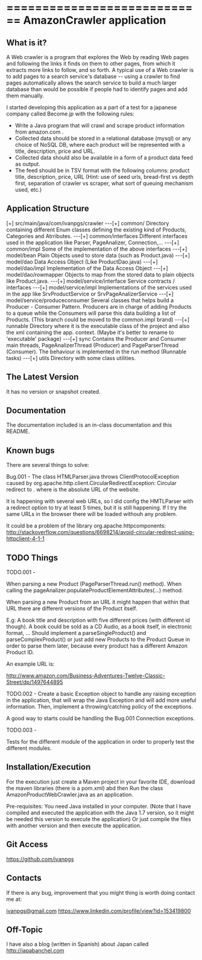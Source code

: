 ============================
AmazonCrawler application
============================

What is it?
-----------

A Web crawler is a program that explores the Web by reading Web pages and 
following the links it finds on them to other pages, from which it extracts more 
links to follow, and so forth. A typical use of a Web crawler is to add pages to
a search service's database -- using a crawler to find pages automatically 
allows the search service to build a much larger database than would be possible
if people had to identify pages and add them manually.

I started developing this application as a part of a test for a japanese company
called Become.jp with the following rules:

- Write a Java program that will crawl and scrape product information from 
amazon.com . 
- Collected data should be stored in a relational database (mysql) or any choice 
of NoSQL DB, where each product 
will be represented with a title, description, price and URL.
- Collected data should also be available in a form of a product data feed as 
output. 
- The feed should be in TSV format with the following columns: product title, 
description, price, URL (Hint: use of seed urls, bread-first vs depth first, 
separation of crawler vs scraper, what sort of queuing mechanism used, etc.)

Application Structure
----------------------

[+] src/main/java/com/ivanpgs/crawler
 ---[+] common/		Directory containing different Enum classes defining the 
			existing kind of Products, Categories and Atrributes.
 ---[+] common/interfaces 	Different interfaces used in the application
				like Parser, PageAnalizer, Connection,...
 ---[+] common/impl 	Some of the implementation of the above interfaces
 ---[+] model/bean	Plain Objects used to store data (such as Product.java)
 ---[+] model/dao	Data Access Object (Like ProductDao.java)
 ---[+] model/dao/impl	Implementation of the Data Access Object
 ---[+] model/dao/rowmapper	Objects to map from the stored data to plain 
				objects like Product.java.
 ---[+] model/service/interface Service contracts / interfaces
 ---[+] model/service/impl	Implementations of the services used in the app
				like SrvProductService or SrvPageAnalizerService
 ---[+] model/service/produceconsumer	Several classes that helps build a
			Producer - Consumer Pattern. Producers are in charge of
			adding Products to a queue while the Consumers will
			parse this data building a list of Products.
			(This branch could be moved to the common.impl brand)
 ---[+] runnable	Directory where it is the executable class of the
			project and also the xml containing the app. context.
			(Maybe it's better to rename to 'executable' package)
 ---[+] sync	Contains the Producer and Consumer main threads,
		PageAnalizerThread (Producer) and PageParserThread (Consumer).
		The behaviour is implemented in the run method (Runnable tasks)
 ---[+] utils	Directory with some class utilities.


The Latest Version
------------------

It has no version or snapshot created.

Documentation
-------------

The documentation included is an in-class documentation and this README.

Known bugs
----------

There are several things to solve:

Bug.001 - The class HTMLParser.java throws ClientProtocolException caused by
org.apache.http.client.CircularRedirectException: Circular redirect to <webUrl>.
where <webURL> is the absolute URL of the website.

It is happening with several web URLs, so I did config the HMTLParser with a
redirect option to try at least 5 times, but it is still happening. If I try the
same URLs in the browser there will be loaded withouh any problem.

It could be a problem of the library org.apache.httpcomponents:
http://stackoverflow.com/questions/6698214/avoid-circular-redirect-using-httpclient-4-1-1

TODO Things
-----------

TODO.001 - 

When parsing a new Product (PageParserThread.run() method). When calling the
pageAnalizer.populateProductElementAttributes(...) method.

When parsing a new Product from an URL it might happen that within that URL
there are different versions of the Product itself.

E.g: A book title and description with five different prices (with different 
id though). A book could be sold as a CD Audio, as a book itself, in electronic
format, ... Should implement a parseSingleProduct() and parseComplexProduct()
or just add new Products to the Product Queue in order to parse them later,
because every product has a different Amazon Product ID.

An example URL is:

http://www.amazon.com/Business-Adventures-Twelve-Classic-Street/dp/1497644895

TODO.002 - Create a basic Exception object to handle any raising exception in
the application, that will wrap the Java Exception and will add more useful
information. Then, implement a throwing/catching policy of the exceptions.

A good way to starts could be handling the Bug.001 Connection exceptions.

TODO.003 - 

Tests for the different module of the application in order to properly test the
different modules.

Installation/Execution
----------------------

For the execution just create a Maven project in your favorite IDE, download
the maven libraries (there is a pom.xml) abd then Run the class
AmazonProductWebCrawler.java as an application.

Pre-requisites: You need Java installed in your computer.
(Note that I have compiled and executed the application with the Java 1.7 
version, so it might be needed this version to execute the application) 
Or just compile the files with another version and then execute the application.

Git Access
----------

https://github.com/ivanpgs

Contacts
--------

If there is any bug, improvement that you might thing is worth doing contact me
at:

ivanpgs@gmail.com
https://www.linkedin.com/profile/view?id=153419800

Off-Topic
---------

I have also a blog (written in Spanish) about Japan called http://japabanchel.com
